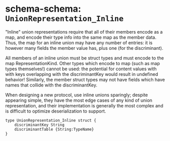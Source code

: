 # schema-schema: `UnionRepresentation_Inline`

"Inline" union representations require that all of their members encode
as a map, and encode their type info into the same map as the member data.
Thus, the map for an inline union may have any number of entries: it is
however many fields the member value has, plus one (for the discriminant).

All members of an inline union must be struct types and must encode to
the map RepresentationKind.  Other types which encode to map (such as map
types themselves!) cannot be used: the potential for content values with
with keys overlapping with the discriminantKey would result in undefined
behavior!  Similarly, the member struct types may not have fields which
have names that collide with the discriminantKey.

When designing a new protocol, use inline unions sparingly; despite
appearing simple, they have the most edge cases of any kind of union
representation, and their implementation is generally the most complex and
is difficult to optimize deserialization to support.

```ipldsch
type UnionRepresentation_Inline struct {
	discriminantKey String
	discriminantTable {String:TypeName}
}
```
